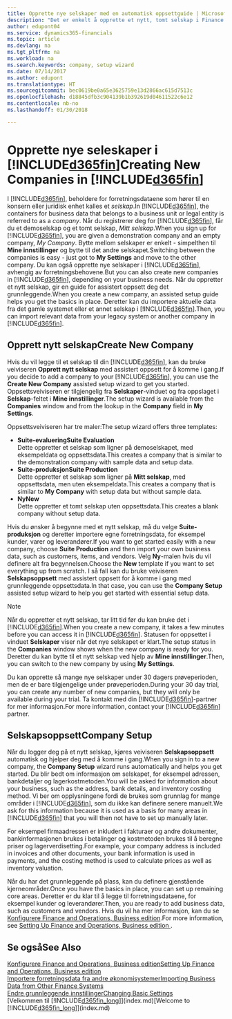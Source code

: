 ```yaml
---
title: Opprette nye selskaper med en automatisk oppsettguide | Microsoft-dokumentasjon
description: "Det er enkelt å opprette et nytt, tomt selskap i Finance and Operations, Business edition. En guide for assistert oppsett hjelper deg gjennom trinnene, og du kan importere forretningsdataene eksisterende."
author: edupont04
ms.service: dynamics365-financials
ms.topic: article
ms.devlang: na
ms.tgt_pltfrm: na
ms.workload: na
ms.search.keywords: company, setup wizard
ms.date: 07/14/2017
ms.author: edupont
ms.translationtype: HT
ms.sourcegitcommit: bec0619be0a65e3625759e13d2866ac615d7513c
ms.openlocfilehash: d18845dfb3c904139b1b392619d04611522c6e12
ms.contentlocale: nb-no
ms.lasthandoff: 01/30/2018

---
```

# <a name="creating-new-companies-in-included365finincludesd365finmdmd"></a><span data-ttu-id="41d88-104">Opprette nye seleskaper i [!INCLUDE[d365fin](includes/d365fin_md.md)]</span><span class="sxs-lookup"><span data-stu-id="41d88-104">Creating New Companies in [!INCLUDE[d365fin](includes/d365fin_md.md)]</span></span>
<span data-ttu-id="41d88-105">I [!INCLUDE[d365fin](includes/d365fin_md.md)], beholdere for forretningsdataene som hører til en konsern eller juridisk enhet kalles et *selskap*.</span><span class="sxs-lookup"><span data-stu-id="41d88-105">In [!INCLUDE[d365fin](includes/d365fin_md.md)], the containers for business data that belongs to a business unit or legal entity is referred to as a *company*.</span></span> <span data-ttu-id="41d88-106">Når du registrerer deg for [!INCLUDE[d365fin](includes/d365fin_md.md)], får du et demoselskap og et tomt selskap, *Mitt selskap*.</span><span class="sxs-lookup"><span data-stu-id="41d88-106">When you sign up for [!INCLUDE[d365fin](includes/d365fin_md.md)], you are given a demonstration company and an empty company, *My Company*.</span></span> <span data-ttu-id="41d88-107">Bytte mellom selskaper er enkelt - simpelthen til **Mine innstillinger** og bytte til det andre selskapet.</span><span class="sxs-lookup"><span data-stu-id="41d88-107">Switching between the companies is easy - just got to **My Settings** and move to the other company.</span></span> <span data-ttu-id="41d88-108">Du kan også opprette nye selskaper i [!INCLUDE[d365fin](includes/d365fin_md.md)], avhengig av forretningsbehovene.</span><span class="sxs-lookup"><span data-stu-id="41d88-108">But you can also create new companies in [!INCLUDE[d365fin](includes/d365fin_md.md)], depending on your business needs.</span></span> <span data-ttu-id="41d88-109">Når du oppretter et nytt selskap, gir en guide for assistert oppsett deg det grunnleggende.</span><span class="sxs-lookup"><span data-stu-id="41d88-109">When you create a new company, an assisted setup guide helps you get the basics in place.</span></span> <span data-ttu-id="41d88-110">Deretter kan du importere aktuelle data fra det gamle systemet eller et annet selskap i [!INCLUDE[d365fin](includes/d365fin_md.md)].</span><span class="sxs-lookup"><span data-stu-id="41d88-110">Then, you can import relevant data from your legacy system or another company in [!INCLUDE[d365fin](includes/d365fin_md.md)].</span></span>  

## <a name="create-new-company"></a><span data-ttu-id="41d88-111">Opprett nytt selskap</span><span class="sxs-lookup"><span data-stu-id="41d88-111">Create New Company</span></span>
<span data-ttu-id="41d88-112">Hvis du vil legge til et selskap til din [!INCLUDE[d365fin](includes/d365fin_md.md)], kan du bruke veiviseren **Opprett nytt selskap** med assistert oppsett for å komme i gang.</span><span class="sxs-lookup"><span data-stu-id="41d88-112">If you decide to add a company to your [!INCLUDE[d365fin](includes/d365fin_md.md)], you can use the **Create New Company** assisted setup wizard to get you started.</span></span> <span data-ttu-id="41d88-113">Oppsettsveiviseren er tilgjengelig fra **Selskaper**-vinduet og fra oppslaget i **Selskap**-feltet i **Mine innstillinger**.</span><span class="sxs-lookup"><span data-stu-id="41d88-113">The setup wizard is available from the **Companies** window and from the lookup in the **Company** field in **My Settings**.</span></span>  

<span data-ttu-id="41d88-114">Oppsettsveiviseren har tre maler:</span><span class="sxs-lookup"><span data-stu-id="41d88-114">The setup wizard offers three templates:</span></span>

-   <span data-ttu-id="41d88-115">**Suite-evaluering**</span><span class="sxs-lookup"><span data-stu-id="41d88-115">**Suite Evaluation**</span></span>  
    <span data-ttu-id="41d88-116">Dette oppretter et selskap som ligner på demoselskapet, med eksempeldata og oppsettsdata.</span><span class="sxs-lookup"><span data-stu-id="41d88-116">This creates a company that is similar to the demonstration company with sample data and setup data.</span></span>  
-   <span data-ttu-id="41d88-117">**Suite-produksjon**</span><span class="sxs-lookup"><span data-stu-id="41d88-117">**Suite Production**</span></span>  
    <span data-ttu-id="41d88-118">Dette oppretter et selskap som ligner på **Mitt selskap**, med oppsettsdata, men uten eksempeldata.</span><span class="sxs-lookup"><span data-stu-id="41d88-118">This creates a company that is similar to **My Company** with setup data but without sample data.</span></span>  
-   <span data-ttu-id="41d88-119">**Ny**</span><span class="sxs-lookup"><span data-stu-id="41d88-119">**New**</span></span>  
    <span data-ttu-id="41d88-120">Dette oppretter et tomt selskap uten oppsettsdata.</span><span class="sxs-lookup"><span data-stu-id="41d88-120">This creates a blank company without setup data.</span></span>  

<span data-ttu-id="41d88-121">Hvis du ønsker å begynne med et nytt selskap, må du velge **Suite-produksjon** og deretter importere egne forretningsdata, for eksempel kunder, varer og leverandører.</span><span class="sxs-lookup"><span data-stu-id="41d88-121">If you want to get started easily with a new company, choose **Suite Production** and then import your own business data, such as customers, items, and vendors.</span></span> <span data-ttu-id="41d88-122">Velg **Ny**-malen hvis du vil definere alt fra begynnelsen.</span><span class="sxs-lookup"><span data-stu-id="41d88-122">Choose the **New** template if you want to set everything up from scratch.</span></span> <span data-ttu-id="41d88-123">I så fall kan du bruke veiviseren **Selskapsoppsett** med assistert oppsett for å komme i gang med grunnleggende oppsettsdata.</span><span class="sxs-lookup"><span data-stu-id="41d88-123">In that case, you can use the **Company Setup** assisted setup wizard to help you get started with essential setup data.</span></span>  

> [!NOTE]  
>   <span data-ttu-id="41d88-124">Når du oppretter et nytt selskap, tar litt tid før du kan bruke det i [!INCLUDE[d365fin](includes/d365fin_md.md)].</span><span class="sxs-lookup"><span data-stu-id="41d88-124">When you create a new company, it takes a few minutes before you can access it in [!INCLUDE[d365fin](includes/d365fin_md.md)].</span></span> <span data-ttu-id="41d88-125">Statusen for oppsettet i vinduet **Selskaper** viser når det nye selskapet er klart.</span><span class="sxs-lookup"><span data-stu-id="41d88-125">The setup status in the **Companies** window shows when the new company is ready for you.</span></span> <span data-ttu-id="41d88-126">Deretter du kan bytte til et nytt selskap ved hjelp av **Mine innstillinger**.</span><span class="sxs-lookup"><span data-stu-id="41d88-126">Then, you can switch to the new company by using **My Settings**.</span></span>  

<span data-ttu-id="41d88-127">Du kan opprette så mange nye selskaper under 30 dagers prøveperioden, men de er bare tilgjengelige under prøveperioden.</span><span class="sxs-lookup"><span data-stu-id="41d88-127">During your 30 day trial, you can create any number of new companies, but they will only be available during your trial.</span></span> <span data-ttu-id="41d88-128">Ta kontakt med din [!INCLUDE[d365fin](includes/d365fin_md.md)]-partner for mer informasjon.</span><span class="sxs-lookup"><span data-stu-id="41d88-128">For more information, contact your [!INCLUDE[d365fin](includes/d365fin_md.md)] partner.</span></span>  

## <a name="company-setup"></a><span data-ttu-id="41d88-129">Selskapsoppsett</span><span class="sxs-lookup"><span data-stu-id="41d88-129">Company Setup</span></span>
<span data-ttu-id="41d88-130">Når du logger deg på et nytt selskap, kjøres veiviseren **Selskapsoppsett** automatisk og hjelper deg med å komme i gang.</span><span class="sxs-lookup"><span data-stu-id="41d88-130">When you sign in to a new company, the **Company Setup** wizard runs automatically and helps you get started.</span></span> <span data-ttu-id="41d88-131">Du blir bedt om informasjon om selskapet, for eksempel adressen, bankdetaljer og lagerkostmetoden.</span><span class="sxs-lookup"><span data-stu-id="41d88-131">You will be asked for information about your business, such as the address, bank details, and inventory costing method.</span></span> <span data-ttu-id="41d88-132">Vi ber om opplysningene fordi de brukes som grunnlag for mange områder i [!INCLUDE[d365fin](includes/d365fin_md.md)], som du ikke kan definere senere manuelt.</span><span class="sxs-lookup"><span data-stu-id="41d88-132">We ask for this information because it is used as a basis for many areas in [!INCLUDE[d365fin](includes/d365fin_md.md)] that you will then not have to set up manually later.</span></span>  

<span data-ttu-id="41d88-133">For eksempel firmaadressen er inkludert i fakturaer og andre dokumenter, bankinformasjonen brukes i betalinger og kostmetoden brukes til å beregne priser og lagerverdisetting.</span><span class="sxs-lookup"><span data-stu-id="41d88-133">For example, your company address is included in invoices and other documents, your bank information is used in payments, and the costing method is used to calculate prices as well as inventory valuation.</span></span>  

<span data-ttu-id="41d88-134">Når du har det grunnleggende på plass, kan du definere gjenstående kjerneområder.</span><span class="sxs-lookup"><span data-stu-id="41d88-134">Once you have the basics in place, you can set up remaining core areas.</span></span> <span data-ttu-id="41d88-135">Deretter er du klar til å legge til forretningsdataene, for eksempel kunder og leverandører.</span><span class="sxs-lookup"><span data-stu-id="41d88-135">Then, you are ready to add business data, such as customers and vendors.</span></span> <span data-ttu-id="41d88-136">Hvis du vil ha mer informasjon, kan du se [Konfigurere Finance and Operations, Business edition](setup.md).</span><span class="sxs-lookup"><span data-stu-id="41d88-136">For more information, see [Setting Up Finance and Operations, Business edition ](setup.md).</span></span>  

## <a name="see-also"></a><span data-ttu-id="41d88-137">Se også</span><span class="sxs-lookup"><span data-stu-id="41d88-137">See Also</span></span>
[<span data-ttu-id="41d88-138">Konfigurere Finance and Operations, Business edition</span><span class="sxs-lookup"><span data-stu-id="41d88-138">Setting Up Finance and Operations, Business edition </span></span>](setup.md)  
[<span data-ttu-id="41d88-139">Importere forretningsdata fra andre økonomisystemer</span><span class="sxs-lookup"><span data-stu-id="41d88-139">Importing Business Data from Other Finance Systems</span></span>](upload-data.md)  
[<span data-ttu-id="41d88-140">Endre grunnleggende innstillinger</span><span class="sxs-lookup"><span data-stu-id="41d88-140">Changing Basic Settings</span></span>](ui-change-basic-settings.md)  
<span data-ttu-id="41d88-141">[Velkommen til [!INCLUDE[d365fin_long](includes/d365fin_long_md.md)]](index.md)</span><span class="sxs-lookup"><span data-stu-id="41d88-141">[Welcome to [!INCLUDE[d365fin_long](includes/d365fin_long_md.md)]](index.md)</span></span>  

